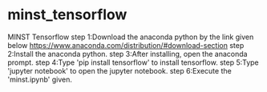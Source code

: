# minst_tensorflow
MINST Tensorflow
 step 1:Download the anaconda python by the link given below 
 https://www.anaconda.com/distribution/#download-section 
 step 2:Install the anaconda python. 
 step 3:After installing, open the anaconda prompt. 
 step 4:Type 'pip install tensorflow' to install tensorflow. 
 step 5:Type 'jupyter notebook' to open the jupyter notebook. 
 step 6:Execute the 'minst.ipynb' given.
